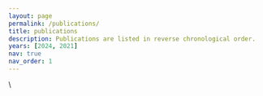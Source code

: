 ```yaml
---
layout: page
permalink: /publications/
title: publications
description: Publications are listed in reverse chronological order.
years: [2024, 2021]
nav: true
nav_order: 1
---
```

<!-- _pages/publications.md -->
<div class="publications">

\

</div>
